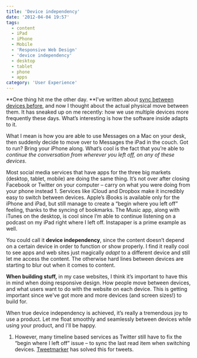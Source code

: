 ```yaml
---
title: 'Device independency'
date: '2012-04-04 19:57'
tags:
  - content
  - iPad
  - iPhone
  - Mobile
  - 'Responsive Web Design'
  - 'device independency'
  - desktop
  - tablet
  - phone
  - apps
category: 'User Experience'
---
```


**One thing hit me the other day. **I’ve written about [sync between devices before](http://johanbrook.com/the-internet/sync-safety/ "Sync is about safety"), and now I thought about the actual physical move between them. It has sneaked up on me recently: how we use multiple devices more frequently these days. What’s interesting is how the software inside adapts to it.

What I mean is how you are able to use Messages on a Mac on your desk, then suddenly decide to move over to Messages the iPad in the couch. Got to run? Bring your iPhone along. What’s cool is the fact that you’re able to _continue the conversation from wherever you left off, on any of these devices_.

Most social media services that have apps for the three big markets (desktop, tablet, mobile) are doing the same thing. It’s not over after closing Facebook or Twitter on your computer – carry on what you were doing from your phone instead 1. Services like iCloud and Dropbox make it incredibly easy to switch between devices. Apple’s iBooks is available only for the iPhone and iPad, but still manage to create a “begin where you left off” feeling, thanks to the syncing of bookmarks. The Music app, along with iTunes on the desktop, is cool since I’m able to continue listening on a podcast on my iPad right where I left off. Instapaper is a prime example as well.

You could call it **device independency**, since the content doesn’t depend on a certain device in order to function or show properly. I find it really cool to see apps and web sites just magically _adapt_ to a different device and still let me access the content. The otherwise hard lines between devices are starting to blur out when it comes to content.

**When building stuff,** in my case websites, I think it’s important to have this in mind when doing responsive design. How people move between devices, and what users want to do with the website on each device. This is getting important since we've got more and more devices (and screen sizes!) to build for.

When true device independency is achieved, it’s really a tremendous joy to use a product. Let me float smoothly and seamlessly between devices while using your product, and I'll be happy.

1. However, many timeline based services as Twitter still have to fix the “begin where I left off” issue – to sync the last read item when switching devices. [Tweetmarker](http://tweetmarker.net/) has solved this for tweets.
